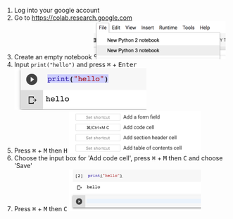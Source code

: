 1. Log into your google account
2. Go to https://colab.research.google.com
3. Create an empty notebook
    <img src="1_new_colab.png" alt="alt text" width="300px">
4. Input `print("hello")` and press <kbd>⌘</kbd> + <kbd>Enter</kbd>
    <img src="2_hello-out.png" alt="alt text" width="300px">
5. Press <kbd>⌘</kbd> + <kbd>M</kbd> then <kbd>H</kbd>
    <img src="3_hotkeys.png" alt="alt text" width="300px">
6. Choose the input box for 'Add code cell', press <kbd>⌘</kbd> + <kbd>M</kbd> then <kbd>C</kbd> and choose 'Save'
7. Press <kbd>⌘</kbd> + <kbd>M</kbd> then <kbd>C</kbd>
    <img src="4_newcell.png" alt="alt text" width="300px">

